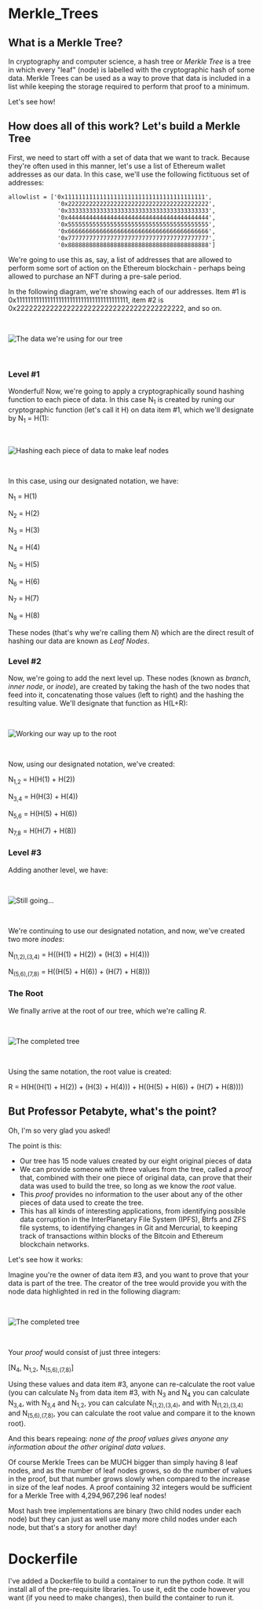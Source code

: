 # Merkle_Trees
## What is a Merkle Tree?

In cryptography and computer science, a hash tree or _Merkle Tree_ is a tree in which every "leaf" (node) is labelled with the cryptographic hash of some data. Merkle Trees can be used as a way to prove that data is included in a list while keeping the storage required to perform that proof to a minimum.

Let's see how!

## How does all of this work? Let's build a Merkle Tree

First, we need to start off with a set of data that we want to track. Because they're often used in this manner, let's use a list of Ethereum wallet addresses as our data. In this case, we'll use the following fictituous set of addresses:

```
allowlist = ['0x1111111111111111111111111111111111111111',
              '0x2222222222222222222222222222222222222222',
              '0x3333333333333333333333333333333333333333',
              '0x4444444444444444444444444444444444444444',
              '0x5555555555555555555555555555555555555555',
              '0x6666666666666666666666666666666666666666',
              '0x7777777777777777777777777777777777777777',
              '0x8888888888888888888888888888888888888888']
```

We're going to use this as, say, a list of addresses that are allowed to perform some sort of action on the Ethereum blockchain - perhaps being allowed to purchase an NFT during a pre-sale period.

In the following diagram, we're showing each of our addresses. Item #1 is 0x1111111111111111111111111111111111111111, item #2 is 0x2222222222222222222222222222222222222222, and so on.

&nbsp;

![The data we're using for our tree](images/mt_1.png)

&nbsp;

### Level #1

Wonderful! Now, we're going to apply a cryptographically sound hashing function to each piece of data. In this case N<sub>1</sub> is created by runing our cryptographic function (let's call it H) on data item #1, which we'll designate by N<sub>1</sub> = H(1):

&nbsp;

![Hashing each piece of data to make _leaf nodes_](images/mt_2.png)

&nbsp;

In this case, using our designated notation, we have:

N<sub>1</sub> = H(1)

N<sub>2</sub> = H(2)

N<sub>3</sub> = H(3)

N<sub>4</sub> = H(4)

N<sub>5</sub> = H(5)

N<sub>6</sub> = H(6)

N<sub>7</sub> = H(7)

N<sub>8</sub> = H(8)

These nodes (that's why we're calling them _N_) which are the direct result of hashing our data are known as _Leaf Nodes_.

### Level #2

Now, we're going to add the next level up. These nodes (known as _branch_, _inner node_, or _inode_), are created by taking the hash of the two nodes that feed into it, concatenating those values (left to right) and the hashing the resulting value. We'll designate that function as H(L+R):

&nbsp;

![Working our way up to the root](images/mt_3.png)

&nbsp;

Now, using our designated notation, we've created:

N<sub>1,2</sub> = H(H(1) + H(2))

N<sub>3,4</sub> = H(H(3) + H(4))

N<sub>5,6</sub> = H(H(5) + H(6))

N<sub>7,8</sub> = H(H(7) + H(8))

### Level #3

Adding another level, we have:

&nbsp;

![Still going...](images/mt_4.png)

&nbsp;

We're continuing to use our designated notation, and now, we've created two more _inodes_:

N<sub>(1,2),(3,4)</sub> = H((H(1) + H(2)) + (H(3) + H(4)))

N<sub>(5,6),(7,8)</sub> = H((H(5) + H(6)) + (H(7) + H(8)))

### The Root

We finally arrive at the root of our tree, which we're calling _R_. 

&nbsp;

![The completed tree](images/mt_5.png)

&nbsp;

Using the same notation, the root value is created:

R = H(H((H(1) + H(2)) + (H(3) + H(4))) + H((H(5) + H(6)) + (H(7) + H(8))))

## But Professor Petabyte, what's the point?

Oh, I'm so very glad you asked!

The point is this:

* Our tree has 15 node values created by our eight original pieces of data
* We can provide someone with three values from the tree, called a _proof_ that, combined with their one piece of original data, can prove that their data was used to build the tree, so long as we know the _root_ value.
* This _proof_ provides no information to the user about any of the other pieces of data used to create the tree.
* This has all kinds of interesting applications, from identifying possible data corruption in the InterPlanetary File System (IPFS), Btrfs and ZFS file systems, to identifying changes in Git and Mercurial, to keeping track of transactions within blocks of the Bitcoin and Ethereum blockchain networks.

Let's see how it works:

Imagine you're the owner of data item #3, and you want to prove that your data is part of the tree. The creator of the tree would provide you with the node data highlighted in red in the following diagram:

&nbsp;

![The completed tree](images/mt_6.png)

&nbsp;

Your _proof_ would consist of just three integers:

[N<sub>4</sub>, N<sub>1,2</sub>, N<sub>(5,6),(7,8)</sub>]

Using these values and data item #3, anyone can re-calculate the root value (you can calculate N<sub>3</sub> from data item #3, with N<sub>3</sub> and N<sub>4</sub> you can calculate N<sub>3,4</sub>, with N<sub>3,4</sub> and N<sub>1,2</sub>, you can calculate N<sub>(1,2),(3,4)</sub>, and with N<sub>(1,2),(3,4)</sub> and N<sub>(5,6),(7,8)</sub>, you can calculate the root value and compare it to the known root).

And this bears repeaing: _none of the proof values gives anyone any information about the other original data values_.

Of course Merkle Trees can be MUCH bigger than simply having 8 leaf nodes, and as the number of leaf nodes grows, so do the number of values in the proof, but that number grows slowly when compared to the increase in size of the leaf nodes. A proof containing 32 integers would be sufficient for a Merkle Tree with 4,294,967,296 leaf nodes!

Most hash tree implementations are binary (two child nodes under each node) but they can just as well use many more child nodes under each node, but that's a story for another day!

# Dockerfile

I've added a Dockerfile to build a container to run the python code. It will install all of the pre-requisite libraries. To use it, edit the code however you want (if you need to make changes), then build the container to run it.
